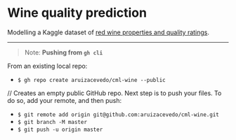 # Wine quality prediction
Modelling a Kaggle dataset of [red wine properties and quality ratings](https://www.kaggle.com/uciml/red-wine-quality-cortez-et-al-2009). 


*** 
> Note: __Pushing from `gh cli`__

From an existing local repo:

- `$ gh repo create aruizacevedo/cml-wine --public`

// Creates an empty public GitHub repo. Next step is to push your files. To do so, add your remote, and then push:

- `$ git remote add origin git@github.com:aruizacevedo/cml-wine.git`
- `$ git branch -M master`
- `$ git push -u origin master`




